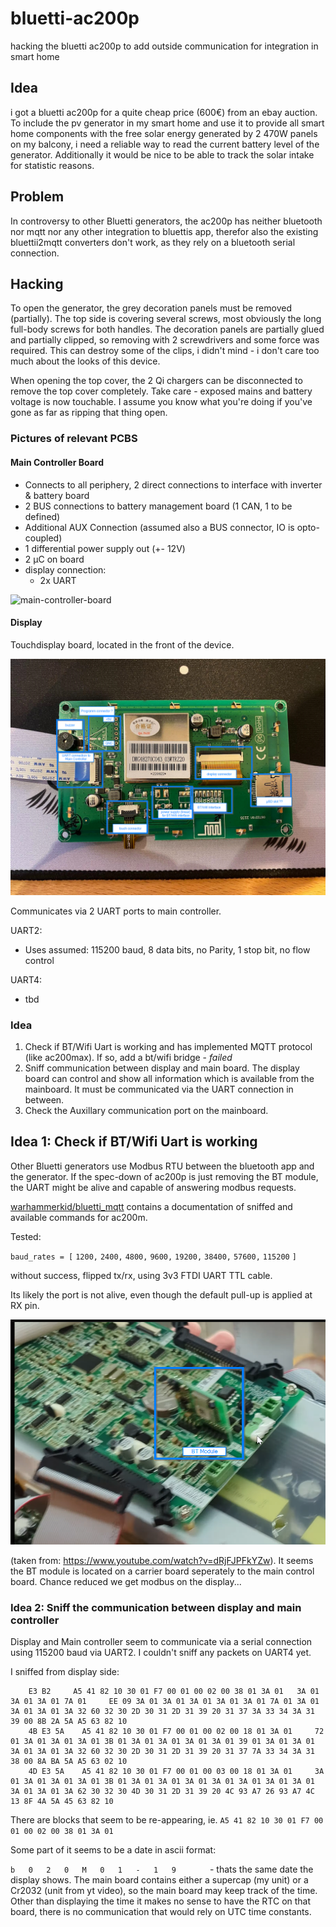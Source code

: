 # bluetti-ac200p
hacking the bluetti ac200p to add outside communication for integration in smart home

## Idea

i got a bluetti ac200p for a quite cheap price (600€) from an ebay auction. To include the pv generator in my smart home and use it to provide all smart home components with the free solar energy generated by 2 470W panels on my balcony, i need a reliable way to read the current battery level of the generator. Additionally it would be nice to be able to track the solar intake for statistic reasons. 

## Problem

In controversy to other Bluetti generators, the ac200p has neither bluetooth nor mqtt nor any other integration to bluettis app, therefor also the existing bluettii2mqtt converters don't work, as they rely on a bluetooth serial connection. 

## Hacking

To open the generator, the grey decoration panels must be removed (partially). The top side is covering several screws, most obviously the long full-body screws for both handles. The decoration panels are partially glued and partially clipped, so removing with 2 screwdrivers and some force was required. This can destroy some of the clips, i didn't mind - i don't care too much about the looks of this device. 

When opening the top cover, the 2 Qi chargers can be disconnected to remove the top cover completely. Take care - exposed mains and battery voltage is now touchable. I assume you know what you're doing if you've gone as far as ripping that thing open. 

### Pictures of relevant PCBS

#### Main Controller Board

- Connects to all periphery, 2 direct connections to interface with inverter & battery board
- 2 BUS connections to battery management board (1 CAN, 1 to be defined)
- Additional AUX Connection (assumed also a BUS connector, IO is opto-coupled)
- 1 differential power supply out (+- 12V)
- 2 µC on board
- display connection:
  - 2x UART

![main-controller-board](assets\main-controller-board.jpeg)



#### Display

Touchdisplay board, located in the front of the device.

![](assets\display-back-removed.jpeg)

Communicates via 2 UART ports to main controller. 

UART2:	

- Uses assumed: 115200 baud, 8 data bits, no Parity, 1 stop bit, no flow control

UART4:	

- tbd

### Idea

1. Check if BT/Wifi Uart is working and has implemented MQTT protocol (like ac200max). If so, add a bt/wifi bridge -  _failed_
2. Sniff communication between display and main board. The display board can control and show all information which is available from the mainboard. It must be communicated via the UART connection in between. 
3. Check the Auxillary communication port on the mainboard. 



## Idea 1: Check if BT/Wifi Uart is working

Other Bluetti generators use Modbus RTU between the bluetooth app and the generator. If the spec-down of ac200p is just removing the BT module, the UART might be alive and capable of answering modbus requests. 

[warhammerkid/bluetti_mqtt](https://github.com/warhammerkid/bluetti_mqtt) contains a documentation of sniffed and available commands for ac200m. 

Tested:

`baud_rates = [`
  `1200,`
  `2400,`
  `4800,`
  `9600,`
  `19200,`
  `38400,`
  `57600,`
  `115200`
`]`

without success, flipped tx/rx, using 3v3  FTDI UART TTL cable. 

Its likely the port is not alive, even though the default pull-up is applied at RX pin. 



![image-20240114152751917](assets\screenshot-main-controller-ac200max)

(taken from: https://www.youtube.com/watch?v=dRjFJPFkYZw). It seems the BT module is located on a carrier board seperately to the main control board. Chance reduced we get modbus on the display...



### Idea 2: Sniff the communication between display and main controller

Display and Main controller seem to communicate via a serial connection using 115200 baud via UART2. I couldn't sniff any packets on UART4 yet. 

I sniffed from display side: 

```
	E3 B2 	  A5 41 82 10 30 01 F7 00 01 00 02 00 38 01 3A 01 	3A 01 3A 01 3A 01 7A 01 	EE 09 3A 01 3A 01 3A 01 3A 01 3A 01 7A 01 3A 01 3A 01 3A 01 3A 32 60 32 30 2D 30 31 2D 31 39 20 31 37 3A 33 34 3A 31 39 00 8B 2A 5A A5 63 82 10
	4B E3 5A 	A5 41 82 10 30 01 F7 00 01 00 02 00 18 01 3A 01 	72 01 3A 01 3A 01 3A 01 3B 01 3A 01 3A 01 3A 01 3A 01 39 01 3A 01 3A 01 3A 01 3A 01 3A 32 60 32 30 2D 30 31 2D 31 39 20 31 37 7A 33 34 3A 31 38 00 8A BA 5A A5 63 02 10
	4D E3 5A 	A5 41 82 10 30 01 F7 00 01 00 03 00 18 01 3A 01 	3A 01 3A 01 3A 01 3A 01 3B 01 3A 01 3A 01 3A 01 3A 01 3A 01 3A 01 3A 01 3A 01 3A 01 3A 62 30 32 30 4D 30 31 2D 31 39 20 4C 93 A7 26 93 A7 4C 13 8F 4A 5A 45 63 82 10
```

There are blocks that seem to be re-appearing, ie. `A5 41 82 10 30 01 F7 00 01 00 02 00 38 01 3A 01`

Some part of it seems to be a date in ascii format: 

   ``b   0   2   0   M   0   1   -   1   9       `` - thats the same date the display shows. The main board contains either a supercap (my unit) or a Cr2032 (unit from yt video), so the main board may keep track of the time. Other than displaying the time it makes no sense to have the RTC on that board, there is no communication that would rely on UTC time constants. 



